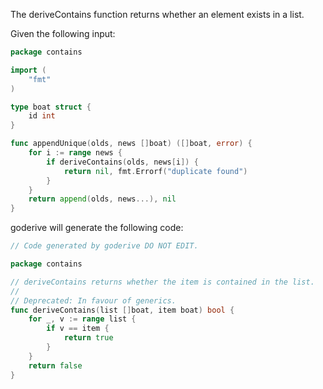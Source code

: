 The deriveContains function returns whether an element exists in a list.

Given the following input:

```go
package contains

import (
	"fmt"
)

type boat struct {
	id int
}

func appendUnique(olds, news []boat) ([]boat, error) {
	for i := range news {
		if deriveContains(olds, news[i]) {
			return nil, fmt.Errorf("duplicate found")
		}
	}
	return append(olds, news...), nil
}
```

goderive will generate the following code:

```go
// Code generated by goderive DO NOT EDIT.

package contains

// deriveContains returns whether the item is contained in the list.
//
// Deprecated: In favour of generics.
func deriveContains(list []boat, item boat) bool {
	for _, v := range list {
		if v == item {
			return true
		}
	}
	return false
}
```